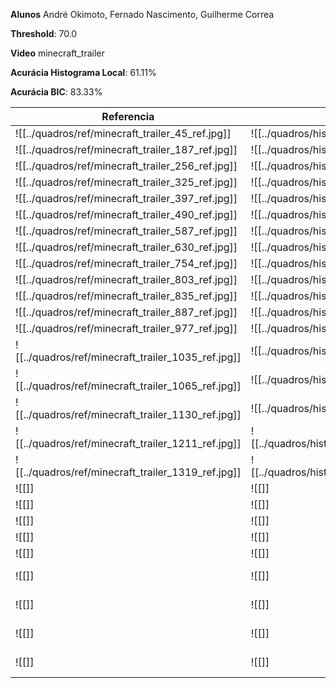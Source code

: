 
**Alunos** André Okimoto, Fernado Nascimento, Guilherme Correa

**Threshold**: 70.0

**Video** minecraft_trailer

**Acurácia Histograma Local**: 61.11%

**Acurácia BIC**: 83.33%  



| Referencia | Histograma Local | BIC |
|------------|------------------|-----|
| ![[../quadros/ref/minecraft_trailer_45_ref.jpg]] | ![[../quadros/histLoc/minecraft_trailer_92_histLocal.jpg]] | ![[../quadros/bic/minecraft_trailer_69_bic.jpg]] |
| ![[../quadros/ref/minecraft_trailer_187_ref.jpg]] | ![[../quadros/histLoc/minecraft_trailer_115_histLocal.jpg]] | ![[../quadros/bic/minecraft_trailer_92_bic.jpg]] |
| ![[../quadros/ref/minecraft_trailer_256_ref.jpg]] | ![[../quadros/histLoc/minecraft_trailer_138_histLocal.jpg]] | ![[../quadros/bic/minecraft_trailer_115_bic.jpg]] |
| ![[../quadros/ref/minecraft_trailer_325_ref.jpg]] | ![[../quadros/histLoc/minecraft_trailer_161_histLocal.jpg]] | ![[../quadros/bic/minecraft_trailer_138_bic.jpg]] |
| ![[../quadros/ref/minecraft_trailer_397_ref.jpg]] | ![[../quadros/histLoc/minecraft_trailer_184_histLocal.jpg]] | ![[../quadros/bic/minecraft_trailer_161_bic.jpg]] |
| ![[../quadros/ref/minecraft_trailer_490_ref.jpg]] | ![[../quadros/histLoc/minecraft_trailer_253_histLocal.jpg]] | ![[../quadros/bic/minecraft_trailer_184_bic.jpg]] |
| ![[../quadros/ref/minecraft_trailer_587_ref.jpg]] | ![[../quadros/histLoc/minecraft_trailer_391_histLocal.jpg]] | ![[../quadros/bic/minecraft_trailer_230_bic.jpg]] |
| ![[../quadros/ref/minecraft_trailer_630_ref.jpg]] | ![[../quadros/histLoc/minecraft_trailer_483_histLocal.jpg]] | ![[../quadros/bic/minecraft_trailer_253_bic.jpg]] |
| ![[../quadros/ref/minecraft_trailer_754_ref.jpg]] | ![[../quadros/histLoc/minecraft_trailer_506_histLocal.jpg]] | ![[../quadros/bic/minecraft_trailer_322_bic.jpg]] |
| ![[../quadros/ref/minecraft_trailer_803_ref.jpg]] | ![[../quadros/histLoc/minecraft_trailer_552_histLocal.jpg]] | ![[../quadros/bic/minecraft_trailer_391_bic.jpg]] |
| ![[../quadros/ref/minecraft_trailer_835_ref.jpg]] | ![[../quadros/histLoc/minecraft_trailer_575_histLocal.jpg]] | ![[../quadros/bic/minecraft_trailer_483_bic.jpg]] |
| ![[../quadros/ref/minecraft_trailer_887_ref.jpg]] | ![[../quadros/histLoc/minecraft_trailer_644_histLocal.jpg]] | ![[../quadros/bic/minecraft_trailer_506_bic.jpg]] |
| ![[../quadros/ref/minecraft_trailer_977_ref.jpg]] | ![[../quadros/histLoc/minecraft_trailer_736_histLocal.jpg]] | ![[../quadros/bic/minecraft_trailer_552_bic.jpg]] |
| ![[../quadros/ref/minecraft_trailer_1035_ref.jpg]] | ![[../quadros/histLoc/minecraft_trailer_759_histLocal.jpg]] | ![[../quadros/bic/minecraft_trailer_575_bic.jpg]] |
| ![[../quadros/ref/minecraft_trailer_1065_ref.jpg]] | ![[../quadros/histLoc/minecraft_trailer_828_histLocal.jpg]] | ![[../quadros/bic/minecraft_trailer_621_bic.jpg]] |
| ![[../quadros/ref/minecraft_trailer_1130_ref.jpg]] | ![[../quadros/histLoc/minecraft_trailer_989_histLocal.jpg]] | ![[../quadros/bic/minecraft_trailer_644_bic.jpg]] |
| ![[../quadros/ref/minecraft_trailer_1211_ref.jpg]] | ![[../quadros/histLoc/minecraft_trailer_1035_histLocal.jpg]] | ![[../quadros/bic/minecraft_trailer_736_bic.jpg]] |
| ![[../quadros/ref/minecraft_trailer_1319_ref.jpg]] | ![[../quadros/histLoc/minecraft_trailer_1058_histLocal.jpg]] | ![[../quadros/bic/minecraft_trailer_759_bic.jpg]] |
| ![[]] | ![[]] | ![[../quadros/bic/minecraft_trailer_805_bic.jpg]] |
| ![[]] | ![[]] | ![[../quadros/bic/minecraft_trailer_828_bic.jpg]] |
| ![[]] | ![[]] | ![[../quadros/bic/minecraft_trailer_874_bic.jpg]] |
| ![[]] | ![[]] | ![[../quadros/bic/minecraft_trailer_897_bic.jpg]] |
| ![[]] | ![[]] | ![[../quadros/bic/minecraft_trailer_989_bic.jpg]] |
| ![[]] | ![[]] | ![[../quadros/bic/minecraft_trailer_1035_bic.jpg]] |
| ![[]] | ![[]] | ![[../quadros/bic/minecraft_trailer_1058_bic.jpg]] |
| ![[]] | ![[]] | ![[../quadros/bic/minecraft_trailer_1219_bic.jpg]] |
| ![[]] | ![[]] | ![[../quadros/bic/minecraft_trailer_1357_bic.jpg]] |
